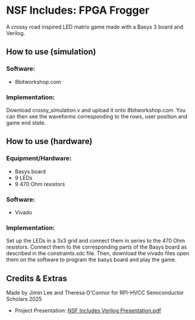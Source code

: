 # NSF Includes: FPGA Frogger
A crossy road inspired LED matrix game made with a Basys 3 board and Verilog.

## How to use (simulation)
### Software:
- 8bitworkshop.com

### Implementation:
Download crossy_simulation.v and upload it onto 8bitworkshop.com. You can then see the waveforms corresponding to the rows, user position and game end state.

## How to use (hardware)
### Equipment/Hardware:
- Basys board
- 9 LEDs
- 9 470 Ohm resistors

### Software:
- Vivado

### Implementation:
Set up the LEDs in a 3x3 grid and connect them in series to the 470 Ohm resistors. Connect them to the corresponding parts of the Basys board as described in the constraints.xdc file. Then, download the vivado files open them on the software to program the basys board and play the game.

## Credits & Extras
Made by Jimin Lee and Theresa O'Connor for RPI-HVCC Semiconductor Scholars 2025
- Project Presentation: [NSF Includes Verilog Presentation.pdf](https://github.com/user-attachments/files/20413916/NSF.Includes.Verilog.Presentation.pdf)

